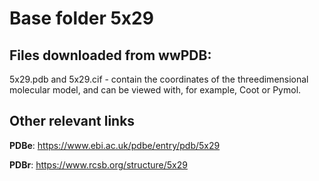 # Base folder 5x29

## Files downloaded from wwPDB:

5x29.pdb and 5x29.cif - contain the coordinates of the threedimensional molecular model, and can be viewed with, for example, Coot or Pymol.


## Other relevant links 
**PDBe**:  https://www.ebi.ac.uk/pdbe/entry/pdb/5x29
 
**PDBr**: https://www.rcsb.org/structure/5x29 
